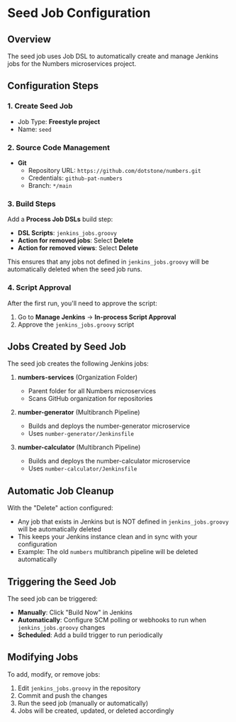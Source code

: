 # Seed Job Configuration

## Overview
The seed job uses Job DSL to automatically create and manage Jenkins jobs for the Numbers microservices project.

## Configuration Steps

### 1. Create Seed Job
- Job Type: **Freestyle project**
- Name: `seed`

### 2. Source Code Management
- **Git**
  - Repository URL: `https://github.com/dotstone/numbers.git`
  - Credentials: `github-pat-numbers`
  - Branch: `*/main`

### 3. Build Steps
Add a **Process Job DSLs** build step:
- **DSL Scripts**: `jenkins_jobs.groovy`
- **Action for removed jobs**: Select **Delete**
- **Action for removed views**: Select **Delete**

This ensures that any jobs not defined in `jenkins_jobs.groovy` will be automatically deleted when the seed job runs.

### 4. Script Approval
After the first run, you'll need to approve the script:
1. Go to **Manage Jenkins** → **In-process Script Approval**
2. Approve the `jenkins_jobs.groovy` script

## Jobs Created by Seed Job

The seed job creates the following Jenkins jobs:

1. **numbers-services** (Organization Folder)
   - Parent folder for all Numbers microservices
   - Scans GitHub organization for repositories

2. **number-generator** (Multibranch Pipeline)
   - Builds and deploys the number-generator microservice
   - Uses `number-generator/Jenkinsfile`

3. **number-calculator** (Multibranch Pipeline)
   - Builds and deploys the number-calculator microservice
   - Uses `number-calculator/Jenkinsfile`

## Automatic Job Cleanup

With the "Delete" action configured:
- Any job that exists in Jenkins but is NOT defined in `jenkins_jobs.groovy` will be automatically deleted
- This keeps your Jenkins instance clean and in sync with your configuration
- Example: The old `numbers` multibranch pipeline will be deleted automatically

## Triggering the Seed Job

The seed job can be triggered:
- **Manually**: Click "Build Now" in Jenkins
- **Automatically**: Configure SCM polling or webhooks to run when `jenkins_jobs.groovy` changes
- **Scheduled**: Add a build trigger to run periodically

## Modifying Jobs

To add, modify, or remove jobs:
1. Edit `jenkins_jobs.groovy` in the repository
2. Commit and push the changes
3. Run the seed job (manually or automatically)
4. Jobs will be created, updated, or deleted accordingly
